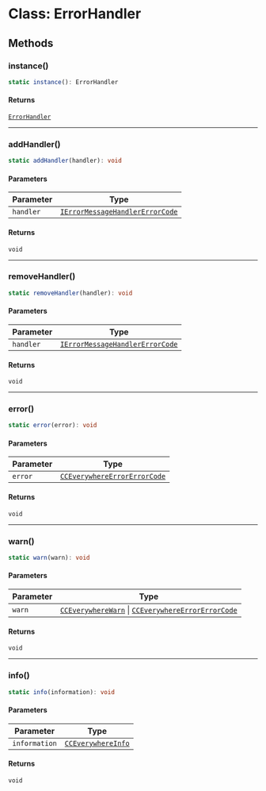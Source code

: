 # Class: ErrorHandler

## Methods

### instance()

```ts
static instance(): ErrorHandler
```

#### Returns

[`ErrorHandler`](error-handler.md)

***

### addHandler()

```ts
static addHandler(handler): void
```

#### Parameters

| Parameter | Type                                                                                                                                                                           |
| --------- | ------------------------------------------------------------------------------------------------------------------------------------------------------------------------------ |
| `handler` | [`IErrorMessageHandler`](../../../../../shared/src/error/IErrorMessageHandler/interfaces/IErrorMessageHandler.md)[`ErrorCode`](../../ErrorCodes/type-aliases/error-code.md) |

#### Returns

`void`

***

### removeHandler()

```ts
static removeHandler(handler): void
```

#### Parameters

| Parameter | Type                                                                                                                                                                           |
| --------- | ------------------------------------------------------------------------------------------------------------------------------------------------------------------------------ |
| `handler` | [`IErrorMessageHandler`](../../../../../shared/src/error/IErrorMessageHandler/interfaces/IErrorMessageHandler.md)[`ErrorCode`](../../ErrorCodes/type-aliases/error-code.md) |

#### Returns

`void`

***

### error()

```ts
static error(error): void
```

#### Parameters

| Parameter | Type                                                                                                                                                               |
| --------- | ------------------------------------------------------------------------------------------------------------------------------------------------------------------ |
| `error`   | [`CCEverywhereError`](../../../../../shared/src/error/CCEverywhereError/classes/CCEverywhereError.md)[`ErrorCode`](../../ErrorCodes/type-aliases/error-code.md) |

#### Returns

`void`

***

### warn()

```ts
static warn(warn): void
```

#### Parameters

| Parameter | Type                                                                                                                                                                                                                                                                               |
| --------- | ---------------------------------------------------------------------------------------------------------------------------------------------------------------------------------------------------------------------------------------------------------------------------------- |
| `warn`    | [`CCEverywhereWarn`](../../../../../shared/src/error/CCEverywhereError.types/interfaces/CCEverywhereWarn.md) \| [`CCEverywhereError`](../../../../../shared/src/error/CCEverywhereError/classes/CCEverywhereError.md)[`ErrorCode`](../../ErrorCodes/type-aliases/error-code.md) |

#### Returns

`void`

***

### info()

```ts
static info(information): void
```

#### Parameters

| Parameter     | Type                                                                                                         |
| ------------- | ------------------------------------------------------------------------------------------------------------ |
| `information` | [`CCEverywhereInfo`](../../../../../shared/src/error/CCEverywhereError.types/interfaces/CCEverywhereInfo.md) |

#### Returns

`void`
